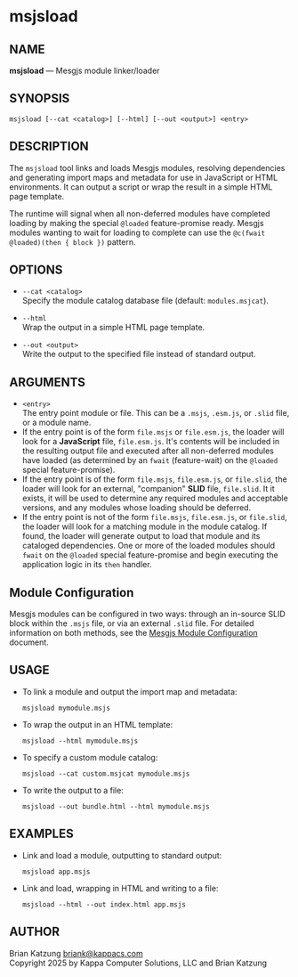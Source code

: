 # msjsload

## NAME

**msjsload** — Mesgjs module linker/loader

## SYNOPSIS

```
msjsload [--cat <catalog>] [--html] [--out <output>] <entry>
```

## DESCRIPTION

The `msjsload` tool links and loads Mesgjs modules, resolving dependencies and generating import maps and metadata for use in JavaScript or HTML environments. It can output a script or wrap the result in a simple HTML page template.

The runtime will signal when all non-deferred modules have completed loading by making the special `@loaded` feature-promise ready. Mesgjs modules wanting to wait for loading to complete can use the `@c(fwait @loaded)(then { block })` pattern.

## OPTIONS

- `--cat <catalog>`  
  Specify the module catalog database file (default: `modules.msjcat`).

- `--html`  
  Wrap the output in a simple HTML page template.

- `--out <output>`  
  Write the output to the specified file instead of standard output.

## ARGUMENTS

- `<entry>`  
  The entry point module or file. This can be a `.msjs`, `.esm.js`, or `.slid` file, or a module name.
- If the entry point is of the form `file.msjs` or `file.esm.js`, the loader will look for a **JavaScript** file, `file.esm.js`. It's contents will be included in the resulting output file and executed after all non-deferred modules have loaded (as determined by an `fwait` (feature-wait) on the `@loaded` special feature-promise).
- If the entry point is of the form `file.msjs`, `file.esm.js`, or `file.slid`, the loader will look for an external, "companion" **SLID** file, `file.slid`. It it exists, it will be used to determine any required modules and acceptable versions, and any modules whose loading should be deferred.
- If the entry point is not of the form `file.msjs`, `file.esm.js`, or `file.slid`, the loader will look for a matching module in the module catalog. If found, the loader will generate output to load that module and its cataloged dependencies. One or more of the loaded modules should `fwait` on the `@loaded` special feature-promise and begin executing the application logic in its `then` handler.

## Module Configuration

Mesgjs modules can be configured in two ways: through an in-source SLID block within the `.msjs` file, or via an external `.slid` file. For detailed information on both methods, see the [Mesgjs Module Configuration](../Mesgjs-Module-Configuration.md) document.

## USAGE

- To link a module and output the import map and metadata:
  ```
  msjsload mymodule.msjs
  ```

- To wrap the output in an HTML template:
  ```
  msjsload --html mymodule.msjs
  ```

- To specify a custom module catalog:
  ```
  msjsload --cat custom.msjcat mymodule.msjs
  ```

- To write the output to a file:
  ```
  msjsload --out bundle.html --html mymodule.msjs
  ```

## EXAMPLES

- Link and load a module, outputting to standard output:
  ```
  msjsload app.msjs
  ```

- Link and load, wrapping in HTML and writing to a file:
  ```
  msjsload --html --out index.html app.msjs
  ```

## AUTHOR

Brian Katzung <briank@kappacs.com>  
Copyright 2025 by Kappa Computer Solutions, LLC and Brian Katzung